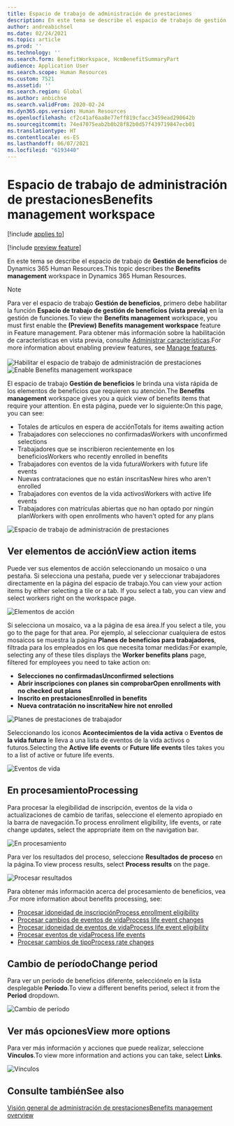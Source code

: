 ```yaml
---
title: Espacio de trabajo de administración de prestaciones
description: En este tema se describe el espacio de trabajo de gestión de beneficios de Dynamics 365 Human Resources.
author: andreabichsel
ms.date: 02/24/2021
ms.topic: article
ms.prod: ''
ms.technology: ''
ms.search.form: BenefitWorkspace, HcmBenefitSummaryPart
audience: Application User
ms.search.scope: Human Resources
ms.custom: 7521
ms.assetid: ''
ms.search.region: Global
ms.author: anbichse
ms.search.validFrom: 2020-02-24
ms.dyn365.ops.version: Human Resources
ms.openlocfilehash: cf2c41af6aa8e77eff819cfacc3459ead290642b
ms.sourcegitcommit: 74e47075eab2b0b28f82b0d57f439719847ecb01
ms.translationtype: HT
ms.contentlocale: es-ES
ms.lasthandoff: 06/07/2021
ms.locfileid: "6193440"
---
```

# <a name="benefits-management-workspace"></a><span data-ttu-id="38c78-103">Espacio de trabajo de administración de prestaciones</span><span class="sxs-lookup"><span data-stu-id="38c78-103">Benefits management workspace</span></span>

[!include [applies to](../includes/applies-to-hr.md)]

[!include [preview feature](./includes/preview-feature.md)]

<span data-ttu-id="38c78-104">En este tema se describe el espacio de trabajo de **Gestión de beneficios** de Dynamics 365 Human Resources.</span><span class="sxs-lookup"><span data-stu-id="38c78-104">This topic describes the **Benefits management** workspace in Dynamics 365 Human Resources.</span></span>

> [!NOTE]
> <span data-ttu-id="38c78-105">Para ver el espacio de trabajo **Gestión de beneficios**, primero debe habilitar la función **Espacio de trabajo de gestión de beneficios (vista previa)** en la gestión de funciones.</span><span class="sxs-lookup"><span data-stu-id="38c78-105">To view the **Benefits management** workspace, you must first enable the **(Preview) Benefits management workspace** feature in Feature management.</span></span> <span data-ttu-id="38c78-106">Para obtener más información sobre la habilitación de características en vista previa, consulte [Administrar características](hr-admin-manage-features.md).</span><span class="sxs-lookup"><span data-stu-id="38c78-106">For more information about enabling preview features, see [Manage features](hr-admin-manage-features.md).</span></span><br><br><span data-ttu-id="38c78-107">![Habilitar el espacio de trabajo de administración de prestaciones](./media/hr-benefits-management-workspace-enable.png)</span><span class="sxs-lookup"><span data-stu-id="38c78-107">![Enable Benefits management workspace](./media/hr-benefits-management-workspace-enable.png)</span></span>

<span data-ttu-id="38c78-108">El espacio de trabajo **Gestión de beneficios** le brinda una vista rápida de los elementos de beneficios que requieren su atención.</span><span class="sxs-lookup"><span data-stu-id="38c78-108">The **Benefits management** workspace gives you a quick view of benefits items that require your attention.</span></span> <span data-ttu-id="38c78-109">En esta página, puede ver lo siguiente:</span><span class="sxs-lookup"><span data-stu-id="38c78-109">On this page, you can see:</span></span>

- <span data-ttu-id="38c78-110">Totales de artículos en espera de acción</span><span class="sxs-lookup"><span data-stu-id="38c78-110">Totals for items awaiting action</span></span>
- <span data-ttu-id="38c78-111">Trabajadores con selecciones no confirmadas</span><span class="sxs-lookup"><span data-stu-id="38c78-111">Workers with unconfirmed selections</span></span>
- <span data-ttu-id="38c78-112">Trabajadores que se inscribieron recientemente en los beneficios</span><span class="sxs-lookup"><span data-stu-id="38c78-112">Workers who recently enrolled in benefits</span></span>
- <span data-ttu-id="38c78-113">Trabajadores con eventos de la vida futura</span><span class="sxs-lookup"><span data-stu-id="38c78-113">Workers with future life events</span></span>
- <span data-ttu-id="38c78-114">Nuevas contrataciones que no están inscritas</span><span class="sxs-lookup"><span data-stu-id="38c78-114">New hires who aren't enrolled</span></span>
- <span data-ttu-id="38c78-115">Trabajadores con eventos de la vida activos</span><span class="sxs-lookup"><span data-stu-id="38c78-115">Workers with active life events</span></span>
- <span data-ttu-id="38c78-116">Trabajadores con matrículas abiertas que no han optado por ningún plan</span><span class="sxs-lookup"><span data-stu-id="38c78-116">Workers with open enrollments who haven't opted for any plans</span></span>

![Espacio de trabajo de administración de prestaciones](./media/hr-benefits-management-workspace.png)

## <a name="view-action-items"></a><span data-ttu-id="38c78-118">Ver elementos de acción</span><span class="sxs-lookup"><span data-stu-id="38c78-118">View action items</span></span>

<span data-ttu-id="38c78-119">Puede ver sus elementos de acción seleccionando un mosaico o una pestaña. Si selecciona una pestaña, puede ver y seleccionar trabajadores directamente en la página del espacio de trabajo.</span><span class="sxs-lookup"><span data-stu-id="38c78-119">You can view your action items by either selecting a tile or a tab. If you select a tab, you can view and select workers right on the workspace page.</span></span>

![Elementos de acción](./media/hr-benefits-management-workspace-action-items.png)

<span data-ttu-id="38c78-121">Si selecciona un mosaico, va a la página de esa área.</span><span class="sxs-lookup"><span data-stu-id="38c78-121">If you select a tile, you go to the page for that area.</span></span> <span data-ttu-id="38c78-122">Por ejemplo, al seleccionar cualquiera de estos mosaicos se muestra la página **Planes de beneficios para trabajadores**, filtrada para los empleados en los que necesita tomar medidas:</span><span class="sxs-lookup"><span data-stu-id="38c78-122">For example, selecting any of these tiles displays the **Worker benefits plans** page, filtered for employees you need to take action on:</span></span>

- <span data-ttu-id="38c78-123">**Selecciones no confirmadas**</span><span class="sxs-lookup"><span data-stu-id="38c78-123">**Unconfirmed selections**</span></span>
- <span data-ttu-id="38c78-124">**Abrir inscripciones con planes sin comprobar**</span><span class="sxs-lookup"><span data-stu-id="38c78-124">**Open enrollments with no checked out plans**</span></span>
- <span data-ttu-id="38c78-125">**Inscrito en prestaciones**</span><span class="sxs-lookup"><span data-stu-id="38c78-125">**Enrolled in benefits**</span></span>
- <span data-ttu-id="38c78-126">**Nueva contratación no inscrita**</span><span class="sxs-lookup"><span data-stu-id="38c78-126">**New hire not enrolled**</span></span>

![Planes de prestaciones de trabajador](./media/hr-benefits-management-workspace-plans.png)

<span data-ttu-id="38c78-128">Seleccionando los iconos **Acontecimientos de la vida activa** o **Eventos de la vida futura** le lleva a una lista de eventos de la vida activos o futuros.</span><span class="sxs-lookup"><span data-stu-id="38c78-128">Selecting the **Active life events** or **Future life events** tiles takes you to a list of active or future life events.</span></span>

![Eventos de vida](./media/hr-benefits-management-workspace-life-events.png)

## <a name="processing"></a><span data-ttu-id="38c78-130">En procesamiento</span><span class="sxs-lookup"><span data-stu-id="38c78-130">Processing</span></span>

<span data-ttu-id="38c78-131">Para procesar la elegibilidad de inscripción, eventos de la vida o actualizaciones de cambio de tarifas, seleccione el elemento apropiado en la barra de navegación.</span><span class="sxs-lookup"><span data-stu-id="38c78-131">To process enrollment eligibility, life events, or rate change updates, select the appropriate item on the navigation bar.</span></span>

![En procesamiento](./media/hr-benefits-management-workspace-processing.png)

<span data-ttu-id="38c78-133">Para ver los resultados del proceso, seleccione **Resultados de proceso** en la página.</span><span class="sxs-lookup"><span data-stu-id="38c78-133">To view process results, select **Process results** on the page.</span></span>

![Procesar resultados](./media/hr-benefits-management-workspace-process-results.png)

<span data-ttu-id="38c78-135">Para obtener más información acerca del procesamiento de beneficios, vea .</span><span class="sxs-lookup"><span data-stu-id="38c78-135">For more information about benefits processing, see:</span></span>

- [<span data-ttu-id="38c78-136">Procesar idoneidad de inscripción</span><span class="sxs-lookup"><span data-stu-id="38c78-136">Process enrollment eligibility</span></span>](hr-benefits-process-enrollment-eligibility.md)
- [<span data-ttu-id="38c78-137">Procesar cambios de eventos de vida</span><span class="sxs-lookup"><span data-stu-id="38c78-137">Process life event changes</span></span>](hr-benefits-process-life-event-changes.md)
- [<span data-ttu-id="38c78-138">Procesar idoneidad de eventos de vida</span><span class="sxs-lookup"><span data-stu-id="38c78-138">Process life event eligibility</span></span>](hr-benefits-process-life-event-eligibility.md)
- [<span data-ttu-id="38c78-139">Procesar eventos de vida</span><span class="sxs-lookup"><span data-stu-id="38c78-139">Process life events</span></span>](hr-benefits-process-life-events.md)
- [<span data-ttu-id="38c78-140">Procesar cambios de tipo</span><span class="sxs-lookup"><span data-stu-id="38c78-140">Process rate changes</span></span>](hr-benefits-process-rate-changes.md)

## <a name="change-period"></a><span data-ttu-id="38c78-141">Cambio de período</span><span class="sxs-lookup"><span data-stu-id="38c78-141">Change period</span></span>

<span data-ttu-id="38c78-142">Para ver un período de beneficios diferente, selecciónelo en la lista desplegable **Período**.</span><span class="sxs-lookup"><span data-stu-id="38c78-142">To view a different benefits period, select it from the **Period** dropdown.</span></span>

![Cambio de período](./media/hr-benefits-management-workspace-period.png)

## <a name="view-more-options"></a><span data-ttu-id="38c78-144">Ver más opciones</span><span class="sxs-lookup"><span data-stu-id="38c78-144">View more options</span></span>

<span data-ttu-id="38c78-145">Para ver más información y acciones que puede realizar, seleccione **Vínculos**.</span><span class="sxs-lookup"><span data-stu-id="38c78-145">To view more information and actions you can take, select **Links**.</span></span>

![Vínculos](./media/hr-benefits-management-workspace-links.png)

## <a name="see-also"></a><span data-ttu-id="38c78-147">Consulte también</span><span class="sxs-lookup"><span data-stu-id="38c78-147">See also</span></span>

[<span data-ttu-id="38c78-148">Visión general de administración de prestaciones</span><span class="sxs-lookup"><span data-stu-id="38c78-148">Benefits management overview</span></span>](hr-benefits-management-overview.md)